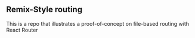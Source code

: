Remix-Style routing
---

This is a repo that illustrates a proof-of-concept on file-based routing with React Router